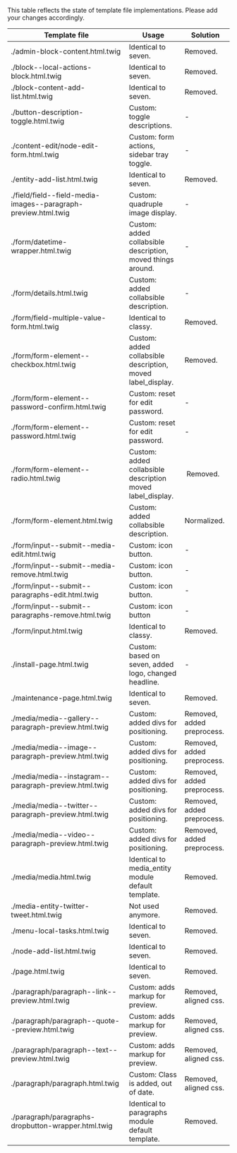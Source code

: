 This table reflects the state of template file implementations.
Please add your changes accordingly. 


Template file | Usage | Solution
------------- | ------------- | ------------- 
./admin-block-content.html.twig | Identical to seven. | Removed.
./block--local-actions-block.html.twig | Identical to seven. | Removed.
./block-content-add-list.html.twig | Identical to seven. | Removed.
./button-description-toggle.html.twig | Custom: toggle descriptions. | -
./content-edit/node-edit-form.html.twig | Custom: form actions, sidebar tray toggle. | -
./entity-add-list.html.twig | Identical to seven. | Removed.
./field/field--field-media-images--paragraph-preview.html.twig | Custom: quadruple image display. | -
./form/datetime-wrapper.html.twig | Custom: added collabsible description, moved things around. | -
./form/details.html.twig | Custom: added collabsible description. | -
./form/field-multiple-value-form.html.twig | Identical to classy. | Removed.
./form/form-element--checkbox.html.twig | Custom: added collabsible description, moved label_display. | Removed.
./form/form-element--password-confirm.html.twig | Custom: reset for edit password. | -
./form/form-element--password.html.twig | Custom: reset for edit password. | -
./form/form-element--radio.html.twig | Custom: added collabsible description moved label_display. | Removed.
./form/form-element.html.twig | Custom: added collabsible description. | Normalized.
./form/input--submit--media-edit.html.twig | Custom: icon button. | -
./form/input--submit--media-remove.html.twig | Custom: icon button. | -
./form/input--submit--paragraphs-edit.html.twig | Custom: icon button. | -
./form/input--submit--paragraphs-remove.html.twig |  Custom: icon button | -
./form/input.html.twig | Identical to classy. | Removed.
./install-page.html.twig | Custom: based on seven, added logo, changed headline. | -
./maintenance-page.html.twig | Identical to seven. | Removed.
./media/media--gallery--paragraph-preview.html.twig | Custom: added divs for positioning. | Removed, added preprocess.
./media/media--image--paragraph-preview.html.twig | Custom: added divs for positioning. | Removed, added preprocess.
./media/media--instagram--paragraph-preview.html.twig | Custom: added divs for positioning. | Removed, added preprocess.
./media/media--twitter--paragraph-preview.html.twig | Custom: added divs for positioning. | Removed, added preprocess.
./media/media--video--paragraph-preview.html.twig | Custom: added divs for positioning. | Removed, added preprocess.
./media/media.html.twig | Identical to media_entity module default template. | Removed.
./media-entity-twitter-tweet.html.twig | Not used anymore. | Removed.
./menu-local-tasks.html.twig | Identical to seven. | Removed.
./node-add-list.html.twig | Identical to seven. | Removed.
./page.html.twig | Identical to seven. | Removed.
./paragraph/paragraph--link--preview.html.twig | Custom: adds markup for preview. | Removed, aligned css.
./paragraph/paragraph--quote--preview.html.twig | Custom: adds markup for preview. | Removed, aligned css.
./paragraph/paragraph--text--preview.html.twig | Custom: adds markup for preview. | Removed, aligned css.
./paragraph/paragraph.html.twig | Custom: Class is added, out of date. | Removed, aligned css.
./paragraph/paragraphs-dropbutton-wrapper.html.twig | Identical to paragraphs module default template. | Removed.
